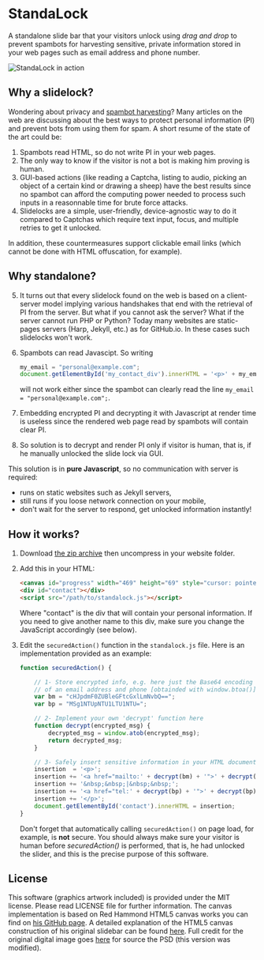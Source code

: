 StandaLock
==========
A standalone slide bar that your visitors unlock using _drag and drop_ to prevent spambots for harvesting sensitive, private information stored in your web pages such as email address and phone number.

![StandaLock in action](http://timlegrand.github.io/assets/images/StandaLock.gif)


Why a slidelock?
---------------
Wondering about privacy and [spambot harvesting](http://en.wikipedia.org/wiki/Email_address_harvesting)? Many articles on the web are discussing about the best ways to protect personal information (PI) and prevent bots from using them for spam.
A short resume of the state of the art could be:
  1. Spambots read HTML, so do not write PI in your web pages.
  2. The only way to know if the visitor is not a bot is making him proving is human.
  3. GUI-based actions (like reading a Captcha, listing to audio, picking an object of a certain kind or drawing a sheep) have the best results since no spambot can afford the computing power needed to process such inputs in a reasonnable time for brute force attacks.
  4. Slidelocks are a simple, user-friendly, device-agnostic way to do it compared to Captchas which require text input, focus, and multiple retries to get it unlocked.

In addition, these countermeasures support clickable email links (which cannot be done with HTML offuscation, for example).

Why standalone?
---------------
  5. It turns out that every slidelock found on the web is based on a client-server model implying various handshakes that end with the retrieval of PI from the server. But what if you cannot ask the server? What if the server cannot run PHP or Python? Today many websites are static-pages servers (Harp, Jekyll, etc.) as for GitHub.io. In these cases such slidelocks won't work.
  6. Spambots can read Javascipt. So writing

     ```javascript
     my_email = "personal@example.com";
     document.getElementById('my_contact_div').innerHTML = '<p>' + my_email + '</p>';
     ```
     will not work either since the spambot can clearly read the line `my_email = "personal@example.com";`.
  7. Embedding encrypted PI and decrypting it with Javascript at render time is useless since the rendered web page read by spambots will contain clear PI.
  8. So solution is to decrypt and render PI only if visitor is human, that is, if he manually unlocked the slide lock via GUI.

This solution is in **pure Javascript**, so no communication with server is required:
* runs on static websites such as Jekyll servers,
* still runs if you loose network connection on your mobile,
* don't wait for the server to respond, get unlocked information instantly!

How it works?
---------------
  1. Download [the zip archive](https://github.com/timlegrand/StandaLock/archive/master.zip) then uncompress in your website folder.
  2. Add this in your HTML:
     ```html
     <canvas id="progress" width="469" height="69" style="cursor: pointer;"></canvas>
     <div id="contact"></div>
     <script src="/path/to/standalock.js"></script>
     ```
     Where "contact" is the div that will contain your personal information. If you need to give another name to this div, make sure you change the JavaScript accordingly (see below).

  3. Edit the ```securedAction()``` function in the ```standalock.js``` file.
     Here is an implementation provided as an example:
     ```javascript
     function securedAction() {
     
         // 1- Store encrypted info, e.g. here just the Base64 encoding
         // of an email address and phone [obtainded with window.btoa()]
         var bm = "cHJpdmF0ZUBleGFtcGxlLmNvbQ==";
         var bp = "MSg1NTUpNTU1LTU1NTU=";
     
         // 2- Implement your own 'decrypt' function here
         function decrypt(encrypted_msg) {
             decrypted_msg = window.atob(encrypted_msg);
             return decrypted_msg;
         }
     
         // 3- Safely insert sensitive information in your HTML document
         insertion  = '<p>';
         insertion += '<a href="mailto:' + decrypt(bm) + '">' + decrypt(bm) + '</a>';
         insertion += '&nbsp;&nbsp;|&nbsp;&nbsp;';
         insertion += '<a href="tel:' + decrypt(bp) + '">' + decrypt(bp) + '</a>';
         insertion += '</p>';
         document.getElementById('contact').innerHTML = insertion;
     }
     ```
     Don't forget that automatically calling ```securedAction()``` on page load, for example, is **not** secure. You should always make sure your visitor is human before *securedAction()* is performed, that is, he had unlocked the slider, and this is the precise purpose of this software.

License
-------
This software (graphics artwork included) is provided under the MIT license. Please read LICENSE file for further information.
The canvas implementation is based on Red Hammond HTML5 canvas works you can find on [his GitHub page](https://github.com/rheh/HTML5-canvas-projects/tree/master/progress). A detailed explanation of the HTML5 canvas construction of his original slidebar can be found [here](http://geeksretreat.wordpress.com/2012/08/13/a-progress-bar-using-html5s-canvas/). 
Full credit for the original digital image goes [here](http://365psd.com/day/106/) for source the PSD (this version was modified).

